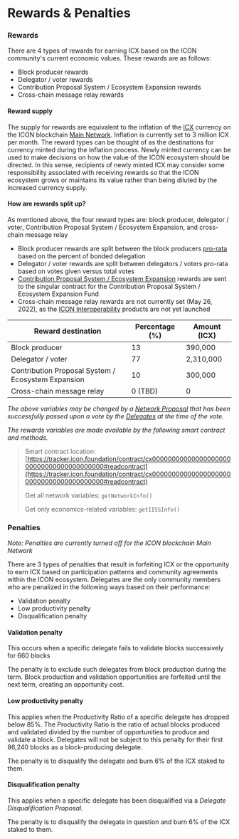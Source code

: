 # Rewards & Penalties

### Rewards

There are 4 types of rewards for earning ICX based on the ICON community's current economic values. These rewards are as follows:

* Block producer rewards
* Delegator / voter rewards
* Contribution Proposal System / Ecosystem Expansion rewards&#x20;
* Cross-chain message relay rewards

#### Reward supply

The supply for rewards are equivalent to the inflation of the [ICX](icx.md) currency on the ICON blockchain [Main Network](../../icon-stack/icon-networks/main-network.md). Inflation is currently set to 3 million ICX per month. The reward types can be thought of as the destinations for currency minted during the inflation process. Newly minted currency can be used to make decisions on how the value of the ICON ecosystem should be directed. In this sense, recipients of newly minted ICX may consider some responsibility associated with receiving rewards so that the ICON ecosystem grows or maintains its value rather than being diluted by the increased currency supply.

#### How are rewards split up?

As mentioned above, the four reward types are: block producer, delegator / voter, Contribution Proposal System / Ecosystem Expansion, and cross-chain message relay

* Block producer rewards are split between the block producers [pro-rata](https://www.investopedia.com/terms/p/pro-rata.asp) based on the percent of bonded delegation
* Delegator / voter rewards are split between delegators / voters pro-rata based on votes given versus total votes
* [Contribution Proposal System / Ecosystem Expansion](https://cps.icon.community) rewards are sent to the singular contract for the Contribution Proposal System / Ecosystem Expansion Fund
* Cross-chain message relay rewards are not currently set (May 26, 2022), as the [ICON Interoperability](../../projects/btp-and-icon-bridge.md) products are not yet launched

| Reward destination                                 | Percentage (%) | Amount (ICX) |
| -------------------------------------------------- | -------------- | ------------ |
| Block producer                                     | 13             | 390,000      |
| Delegator / voter                                  | 77             | 2,310,000    |
| Contribution Proposal System / Ecosystem Expansion | 10             | 300,000      |
| Cross-chain message relay                          | 0 (TBD)        | 0            |

_The above variables may be changed by a_ [_Network Proposal_](../governance/network-proposals/) _that has been successfully passed upon a vote by the_ [_Delegates_](../governance/delegates.md) _at the time of the vote._

_The rewards variables are made available by the following smart contract and methods._

> Smart contract location: [https://tracker.icon.foundation/contract/cx0000000000000000000000000000000000000000#readcontract](https://tracker.icon.foundation/contract/cx0000000000000000000000000000000000000000#readcontract)
>
> Get all network variables: `getNetworkInfo()`
>
> Get only economics-related variables: `getIISSInfo()`

### Penalties

_Note: Penalties are currently turned off for the ICON blockchain Main Network_

There are 3 types of penalties that result in forfeiting ICX or the opportunity to earn ICX based on participation patterns and community agreements within the ICON ecosystem. Delegates are the only community members who are penalized in the following ways based on their performance:

* Validation penalty
* Low productivity penalty
* Disqualification penalty

#### Validation penalty

This occurs when a specific delegate fails to validate blocks successively for 660 blocks

The penalty is to exclude such delegates from block production during the term. Block production and validation opportunities are forfeited until the next term, creating an opportunity cost.

#### Low productivity penalty

This applies when the Productivity Ratio of a specific delegate has dropped below 85%. The Productivity Ratio is the ratio of actual blocks produced and validated  divided by the number of opportunities to produce and validate a block. Delegates will not be subject to this penalty for their first 86,240 blocks as a block-producing delegate.

The penalty is to disqualify the delegate and burn 6% of the ICX staked to them.

#### Disqualification penalty

This applies when a specific delegate has been disqualified via a _Delegate Disqualification Proposal._

The penalty is to disqualify the delegate in question and burn 6% of the ICX staked to them.
